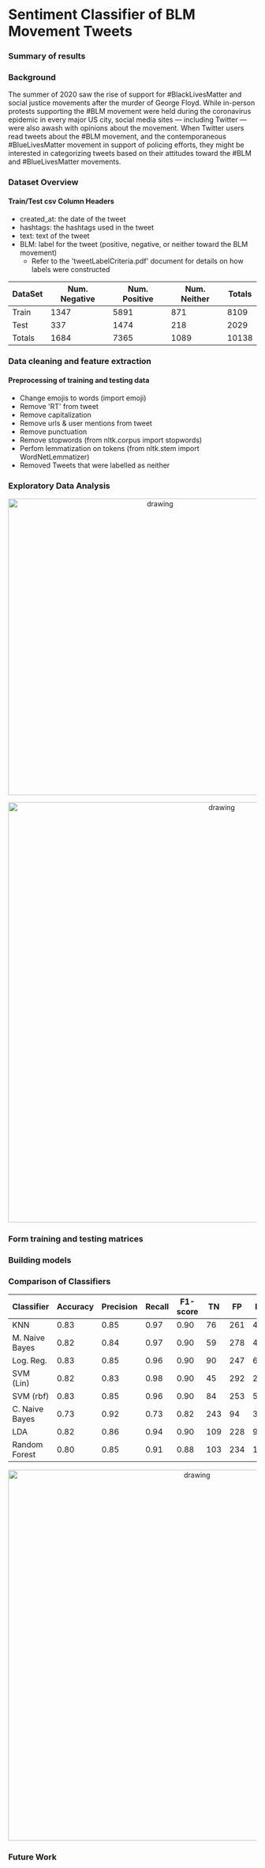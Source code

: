 # Sentiment Classifier of BLM Movement Tweets

### Summary of results


### Background
The summer of 2020 saw the rise of support for #BlackLivesMatter and social justice movements after the murder of George Floyd. While in-person protests supporting the #BLM movement were held during the coronavirus epidemic in every major US city, social media sites — including Twitter — were also awash with opinions about the movement. When Twitter users read tweets about the #BLM movement, and the contemporaneous #BlueLivesMatter movement in support of policing efforts, they might be interested in categorizing tweets based on their attitudes toward the #BLM and #BlueLivesMatter movements.


### 

### Dataset Overview 

#### Train/Test csv Column Headers
  - created_at: the date of the tweet
  - hashtags: the hashtags used in the tweet
  - text: text of the tweet
  - BLM: label for the tweet (positive, negative, or neither toward the BLM movement)
     - Refer to the 'tweetLabelCriteria.pdf' document for details on how labels were constructed
     
|   DataSet   | Num. Negative | Num. Positive | Num. Neither | Totals   | 
|-------------|----------     |-----------    |--------      |----------|
|     Train   |    1347       |    5891       |   871        |   8109   |  
|     Test    |    337        |    1474       |   218        |   2029   |  
|     Totals  |    1684       |    7365       |   1089       |   10138  |  


  
### Data cleaning and feature extraction
#### Preprocessing of training and testing data
  - Change emojis to words (import emoji)
  - Remove 'RT' from tweet
  - Remove capitalization
  - Remove urls & user mentions from tweet
  - Remove punctuation
  - Remove stopwords (from nltk.corpus import stopwords)
  - Perfom lemmatization on tokens (from nltk.stem import WordNetLemmatizer)
  - Removed Tweets that were labelled as neither

### Exploratory Data Analysis
<p align="center">
<picture>
<img src="https://github.com/nfasano/sentimentClassifier_blmTweets/blob/main/images/wordCloud.jpg" alt="drawing" width="600"/> 
</picture>
</p>

<p align="center">
<picture>
<img src="https://github.com/nfasano/sentimentClassifier_blmTweets/blob/main/images/histograms.jpg" alt="drawing" width="850"/> 
</picture>
</p>

### Form training and testing matrices

### Building models

### Comparison of Classifiers

|   Classifier   | Accuracy | Precision | Recall | F1-score |   TN   |   FP   |   FN   |   TP   |
|----------------|----------|-----------|--------|----------|--------|--------|--------|--------|
|       KNN      |    0.83  |    0.85   |   0.97 |   0.90   |    76  |   261  |    44  |  1430  |
| M. Naive Bayes |    0.82  |    0.84   |   0.97 |   0.90   |    59  |   278  |    47  |  1427  |
|    Log. Reg.   |    0.83  |    0.85   |   0.96 |   0.90   |    90  |   247  |    66  |  1408  |
|    SVM (Lin)   |    0.82  |    0.83   |   0.98 |   0.90   |    45  |   292  |    26  |  1448  |
|    SVM (rbf)   |    0.83  |    0.85   |   0.96 |   0.90   |    84  |   253  |    58  |  1416  |
| C. Naive Bayes |    0.73  |    0.92   |   0.73 |   0.82   |   243  |    94  |   395  |  1079  |
|       LDA      |    0.82  |    0.86   |   0.94 |   0.90   |   109  |   228  |    94  |  1380  |
|  Random Forest |    0.80  |    0.85   |   0.91 |   0.88   |   103  |   234  |   127  |  1347  |


<p align="center">
<picture>
<img src="https://github.com/nfasano/sentimentClassifier_blmTweets/blob/main/images/roc_curve.jpg" alt="drawing" width="750"/> 
</picture>
</p>

### Future Work


